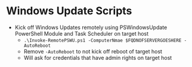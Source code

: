 # Windows Update Scripts

- Kick off Windows Updates remotely using PSWindowsUpdate PowerShell Module and Task Scheduler on target host
    - `.\Invoke-RemotePSWU.ps1 -ComputerNmae $FQDNOFSERVERGOESHERE -AutoReboot`
    - Remove `-AutoReboot` to not kick off reboot of target host
    - Will ask for credentials that have admin rights on target host
